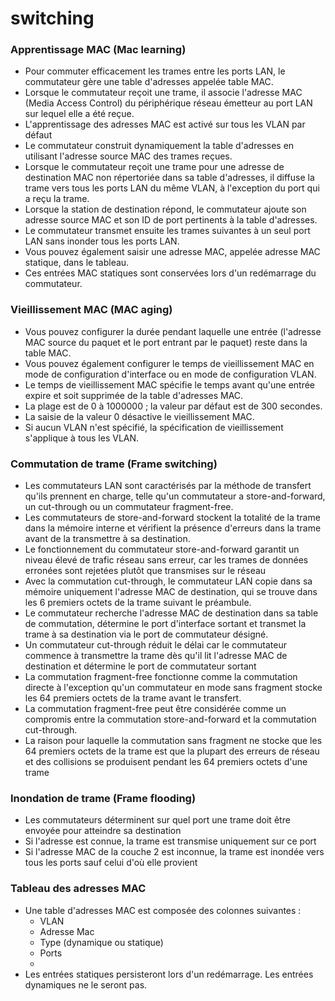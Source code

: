 # switching

### Apprentissage MAC (Mac learning)
* Pour commuter efficacement les trames entre les ports LAN, le commutateur gère une table d'adresses appelée table MAC.
* Lorsque le commutateur reçoit une trame, il associe l'adresse MAC (Media Access Control) du périphérique réseau émetteur au port LAN sur lequel elle a été reçue.
* L'apprentissage des adresses MAC est activé sur tous les VLAN par défaut
* Le commutateur construit dynamiquement la table d'adresses en utilisant l'adresse source MAC des trames reçues.
* Lorsque le commutateur reçoit une trame pour une adresse de destination MAC non répertoriée dans sa table d'adresses, il diffuse la trame vers tous les ports LAN du même VLAN, à l'exception du port qui a reçu la trame.
* Lorsque la station de destination répond, le commutateur ajoute son adresse source MAC et son ID de port pertinents à la table d'adresses.
* Le commutateur transmet ensuite les trames suivantes à un seul port LAN sans inonder tous les ports LAN.
* Vous pouvez également saisir une adresse MAC, appelée adresse MAC statique, dans le tableau.
* Ces entrées MAC statiques sont conservées lors d'un redémarrage du commutateur.
### Vieillissement MAC (MAC aging)
* Vous pouvez configurer la durée pendant laquelle une entrée (l'adresse MAC source du paquet et le port entrant par le paquet) reste dans la table MAC.
* Vous pouvez également configurer le temps de vieillissement MAC en mode de configuration d'interface ou en mode de configuration VLAN.
* Le temps de vieillissement MAC spécifie le temps avant qu'une entrée expire et soit supprimée de la table d'adresses MAC.
* La plage est de 0 à 1000000 ; la valeur par défaut est de 300 secondes.
* La saisie de la valeur 0 désactive le vieillissement MAC.
* Si aucun VLAN n'est spécifié, la spécification de vieillissement s'applique à tous les VLAN.
### Commutation de trame (Frame switching)
* Les commutateurs LAN sont caractérisés par la méthode de transfert qu'ils prennent en charge, telle qu'un commutateur a store-and-forward, un cut-through ou un commutateur fragment-free.
* Les commutateurs de store-and-forward stockent la totalité de la trame dans la mémoire interne et vérifient la présence d'erreurs dans la trame avant de la transmettre à sa destination.
* Le fonctionnement du commutateur store-and-forward garantit un niveau élevé de trafic réseau sans erreur, car les trames de données erronées sont rejetées plutôt que transmises sur le réseau
* Avec la commutation cut-through, le commutateur LAN copie dans sa mémoire uniquement l'adresse MAC de destination, qui se trouve dans les 6 premiers octets de la trame suivant le préambule.
* Le commutateur recherche l'adresse MAC de destination dans sa table de commutation, détermine le port d'interface sortant et transmet la trame à sa destination via le port de commutateur désigné.
* Un commutateur cut-through réduit le délai car le commutateur commence à transmettre la trame dès qu'il lit l'adresse MAC de destination et détermine le port de commutateur sortant
* La commutation fragment-free fonctionne comme la commutation directe à l'exception qu'un commutateur en mode sans fragment stocke les 64 premiers octets de la trame avant le transfert.
* La commutation fragment-free peut être considérée comme un compromis entre la commutation store-and-forward et la commutation cut-through.
* La raison pour laquelle la commutation sans fragment ne stocke que les 64 premiers octets de la trame est que la plupart des erreurs de réseau et des collisions se produisent pendant les 64 premiers octets d'une trame
### Inondation de trame (Frame flooding)
* Les commutateurs déterminent sur quel port une trame doit être envoyée pour atteindre sa destination
* Si l'adresse est connue, la trame est transmise uniquement sur ce port
* Si l'adresse MAC de la couche 2 est inconnue, la trame est inondée vers tous les ports sauf celui d'où elle provient
### Tableau des adresses MAC
* Une table d'adresses MAC est composée des colonnes suivantes :
  * VLAN
  * Adresse Mac
  * Type (dynamique ou statique)
  * Ports
  * 
* Les entrées statiques persisteront lors d'un redémarrage. Les entrées dynamiques ne le seront pas.

